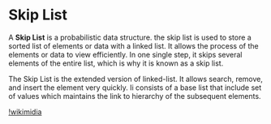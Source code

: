 # Skip List

A **Skip List** is a probabilistic data structure. the skip list is used to store a sorted list of elements or data with a linked list. It allows the process of the elements or data to view efficiently. In one single step, it skips several elements of the entire list, which is why it is known as a skip list.

The Skip List is the extended version of linked-list. It allows search, remove, and insert the element very quickly. Ii consists of a base list that include set of values which maintains the link to hierarchy of the subsequent elements.


[!wikimidia](https://upload.wikimedia.org/wikipedia/commons/2/2c/Skip_list_add_element-en.gif)
